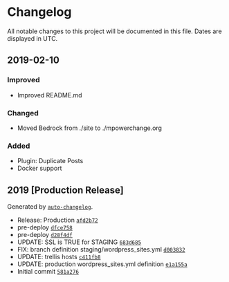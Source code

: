 # Changelog

All notable changes to this project will be documented in this file. Dates are displayed in UTC.

## 2019-02-10

### Improved

- Improved README.md

### Changed

- Moved Bedrock from ./site to ./mpowerchange.org

### Added

- Plugin: Duplicate Posts
- Docker support

## 2019 [Production Release]

Generated by [`auto-changelog`](https://github.com/CookPete/auto-changelog).

- Release: Production [`afd2b72`](https://github.com/pixelcollective/mpowerchange.org/commit/afd2b72e7a2f7835887ca868f09caf0ae651b8e5)
- pre-deploy [`dfce758`](https://github.com/pixelcollective/mpowerchange.org/commit/dfce7586e4052ed621689e8b7d5273951b323a90)
- pre-deploy [`d28f4df`](https://github.com/pixelcollective/mpowerchange.org/commit/d28f4df9d01e76eaa1cfb630f318fad8a754a816)
- UPDATE: SSL is TRUE for STAGING [`683d685`](https://github.com/pixelcollective/mpowerchange.org/commit/683d685d06430ad90c290eab84956d37f7e9fac7)
- FIX: branch definition staging/wordpress_sites.yml [`d003832`](https://github.com/pixelcollective/mpowerchange.org/commit/d003832da70c2ff0a109b77207e5922445c329e8)
- UPDATE: trellis hosts [`c411fb8`](https://github.com/pixelcollective/mpowerchange.org/commit/c411fb8ed0bbb443af4a04dc493590444d8b8569)
- UPDATE: production wordpress_sites.yml definition [`e1a155a`](https://github.com/pixelcollective/mpowerchange.org/commit/e1a155a3c5bea11defa7dc666fd7dc822a333246)
- Initial commit [`581a276`](https://github.com/pixelcollective/mpowerchange.org/commit/581a2765b8680514f7dfb44228d66094971eac0c)
